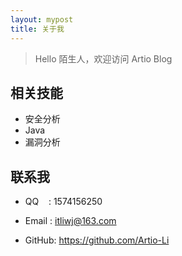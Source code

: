 ```yaml
---
layout: mypost
title: 关于我
---
```


> Hello 陌生人，欢迎访问 Artio Blog



## 相关技能

- 安全分析
- Java
- 漏洞分析

## 联系我

- QQ&nbsp;&nbsp;&nbsp;&nbsp;: 1574156250

- Email&nbsp;: itliwj@163.com

- GitHub: https://github.com/Artio-Li
